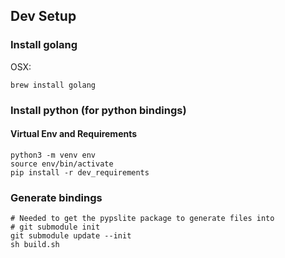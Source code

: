 
## Dev Setup

### Install golang

OSX:

```
brew install golang
```

### Install python (for python bindings)

#### Virtual Env and Requirements

```
python3 -m venv env
source env/bin/activate
pip install -r dev_requirements
```

### Generate bindings

```
# Needed to get the pypslite package to generate files into
# git submodule init
git submodule update --init
sh build.sh
```

